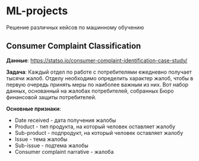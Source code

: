 # ML-projects
Решение различных кейсов по машинному обучению

## Consumer Complaint Classification
**Данные**: https://statso.io/consumer-complaint-identification-case-study/ 

**Задача**: Каждый отдел по работе с потребителями ежедневно получает тысячи жалоб. Отделу необходимо определить характер жалоб, чтобы в первую очередь принять меры по наиболее важным из них.
Вот набор данных, основанный на жалобах потребителей, собранных Бюро финансовой защиты потребителей.

**Основные признаки**:
* Date received - дата получения жалобы
* Product - тип продукта, на который человек оставляет жалобу
* Sub-product - подпродукт, на который человек оставляет жалобу
* Issue - тема жалобы
* Sub-issue - подтема жалобы
* Consumer complaint narrative - жалоба
